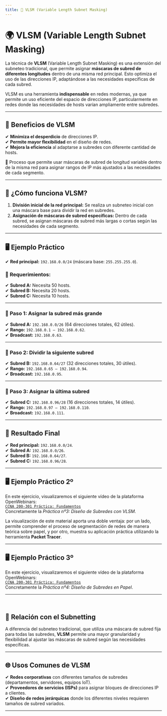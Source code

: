 ```yaml
---
title: 📌 VLSM (Variable Length Subnet Masking)
---
```


# 🌍 VLSM (Variable Length Subnet Masking)

La técnica de **VLSM** (Variable Length Subnet Masking) es una extensión del subneteo tradicional, que permite asignar **máscaras de subred de diferentes longitudes** dentro de una misma red principal. Esto optimiza el uso de las direcciones IP, adaptándose a las necesidades específicas de cada subred.

VLSM es una herramienta **indispensable** en redes modernas, ya que permite un uso eficiente del espacio de direcciones IP, particularmente en redes donde las necesidades de hosts varían ampliamente entre subredes.

---

## 🎯 Beneficios de VLSM

✔ **Minimiza el desperdicio** de direcciones IP.  
✔ **Permite mayor flexibilidad** en el diseño de redes.  
✔ **Mejora la eficiencia** al adaptarse a subredes con diferente cantidad de hosts.  

<div class="custom-quote">📢 Proceso que permite usar máscaras de subred de longitud variable dentro de la misma red para asignar rangos de IP más ajustados a las necesidades de cada segmento.</div>

---

## 📌 ¿Cómo funciona VLSM?

1. **División inicial de la red principal:** Se realiza un subneteo inicial con una máscara base para dividir la red en subredes.  
2. **Asignación de máscaras de subred específicas:** Dentro de cada subred, se asignan máscaras de subred más largas o cortas según las necesidades de cada segmento.  

---

## 🖥️ Ejemplo Práctico

✔ **Red principal:** `192.168.0.0/24` (máscara base: `255.255.255.0`).  

### 🔹 **Requerimientos:**

✔ **Subred A:** Necesita 50 hosts.  
✔ **Subred B:** Necesita 20 hosts.  
✔ **Subred C:** Necesita 10 hosts.  

---

### 🔹 **Paso 1: Asignar la subred más grande**

✔ **Subred A:** `192.168.0.0/26` (64 direcciones totales, 62 útiles).  
✔ **Rango:** `192.168.0.1 – 192.168.0.62`.  
✔ **Broadcast:** `192.168.0.63`.  

---

### 🔹 **Paso 2: Dividir la siguiente subred**

✔ **Subred B:** `192.168.0.64/27` (32 direcciones totales, 30 útiles).  
✔ **Rango:** `192.168.0.65 – 192.168.0.94`.  
✔ **Broadcast:** `192.168.0.95`.  

---

### 🔹 **Paso 3: Asignar la última subred**

✔ **Subred C:** `192.168.0.96/28` (16 direcciones totales, 14 útiles).  
✔ **Rango:** `192.168.0.97 – 192.168.0.110`.  
✔ **Broadcast:** `192.168.0.111`.  

---

## 📌 Resultado Final

✔ **Red principal:** `192.168.0.0/24`.  
✔ **Subred A:** `192.168.0.0/26`.  
✔ **Subred B:** `192.168.0.64/27`.  
✔ **Subred C:** `192.168.0.96/28`.  

---

## 🖥️ Ejemplo Práctico 2º  

En este ejercicio, visualizaremos el siguiente vídeo de la plataforma OpenWebinars:  
[`CCNA 200-301 Práctica: Fundamentos`](https://openwebinars.net/academia/aprende/ccna-200-301-practica-fundamentos/13808/)  
Concretamente la *Práctica nº3: Diseño de Subredes con VLSM*.

La visualización de este material aporta una doble ventaja: por un lado, permite comprender el proceso de segmentación de redes de manera teórica sobre papel, y por otro, muestra su aplicación práctica utilizando la herramienta **Packet Tracer**.  


---

## 🖥️ Ejemplo Práctico 3º  

En este ejercicio, visualizaremos el siguiente vídeo de la plataforma OpenWebinars:  
[`CCNA 200-301 Práctica: Fundamentos`](https://openwebinars.net/academia/aprende/ccna-200-301-practica-fundamentos/13809/)  
Concretamente la *Práctica nº4: Diseño de Subredes en Papel*.

---
<br>

## 🔄 Relación con el Subnetting

A diferencia del subneteo tradicional, que utiliza una máscara de subred fija para todas las subredes, **VLSM** permite una mayor granularidad y flexibilidad al ajustar las máscaras de subred según las necesidades específicas.

---

## 🌐 Usos Comunes de VLSM

✔ **Redes corporativas** con diferentes tamaños de subredes (departamentos, servidores, equipos IoT).  
✔ **Proveedores de servicios (ISPs)** para asignar bloques de direcciones IP a clientes.  
✔ **Diseño de redes jerárquicas** donde los diferentes niveles requieren tamaños de subred variados.  

---